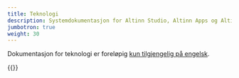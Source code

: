 ```yaml
---
title: Teknologi
description: Systemdokumentasjon for Altinn Studio, Altinn Apps og Altinn Platform.
jumbotron: true
weight: 30
---
```


Dokumentasjon for teknologi er foreløpig [kun tilgjengelig på engelsk](/technology/).

{{<children>}}